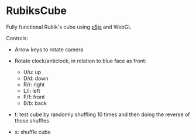 # RubiksCube
Fully functional Rubik's cube using [p5js](https://github.com/processing/p5.js) and WebGL

Controls: 

- Arrow keys to rotate camera

- Rotate clock/anticlock, in relation to blue face as front:
  - U/u: up
  - D/d: down
  - R/r: right
  - L/l: left
  - F/f: front
  - B/b: back
 
- t: test cube by randomly shuffling 10 times and then doing the reverse of those shuffles

- s: shuffle cube

